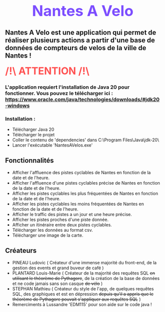 <h1 align="center" style="font-size: 3rem; color: #7c4dff; font-weight: bold; margin: 1rem 0;">Nantes A Velo</h1>

                                                                                               

## Nantes A Velo est une application qui permet de réaliser plusieurs actions a partir d'une base de données de compteurs de velos de la ville de Nantes !

<h2 style="font-size: 2rem; color: #ff5252; font-weight: bold; margin: 1rem 0;">/!\ ATTENTION /!\ </h2>

### L'application requiert l'installation de Java 20 pour fonctionner. Vous pouvez le télécharger ici : https://www.oracle.com/java/technologies/downloads/#jdk20-windows

### Installation :
- Télécharger Java 20
- Télécharger le projet
- Coller le contenu de 'dependencies' dans C:\Program Files\Java\jdk-20\
- Lancer l'exécutable 'NantesAVelos.exe'

## Fonctionnalités
- Afficher l'affluence des pistes cyclables de Nantes en fonction de la date et de l'heure.
- Afficher l'affluence d'une pistes cyclables précise de Nantes en fonction de la date et de l'heure.
- Afficher les pistes cyclables les plus fréquentées de Nantes en fonction de la date et de l'heure.
- Afficher les pistes cyclables les moins fréquentées de Nantes en fonction de la date et de l'heure.
- Afficher le traffic des pistes a un jour et une heure précise.
- Afficher les pistes proches d'une piste donnée.
- Afficher un itinéraire entre deux pistes cyclables.
- Télécharger les données au format csv.
- Télécharger une image de la carte.

## Créateurs
- PINEAU Ludovic ( Créateur d'une immense majorité du front-end, de la gestion des events et grand buveur de café )
- PLANTARD Louis-Marie ( Créateur de la majorité des requêtes SQL ~~en utilisant le théorème de Pythagore~~, de la création de la base de données et ne code jamais sans son casque ~~de vélo~~ )
- STEPHAN Mathieu ( Créateur du style de l'app, de quelques requêtes SQL, des graphiques et est en dépression ~~depuis qu'il a appris que le théorème de Pythagore pouvait s'appliquer aux requêtes SQL~~ )
- Remerciments à Lussandre 'EDM115' pour son aide sur le code java !